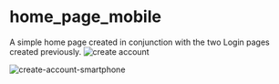 # home_page_mobile
A simple home page created in conjunction with the two Login pages created previously.
![create account](https://github.com/1rma0lh0/home_page_mobile/assets/142522873/dfef9fbe-57f9-465a-9b09-b052ffe8d7b6)

![create-account-smartphone](https://github.com/1rma0lh0/home_page_mobile/assets/142522873/25d87310-4eb9-4bc9-9e1c-3c37195117d9)
